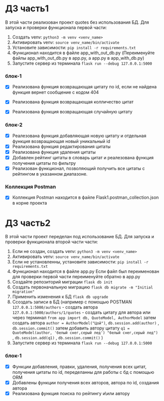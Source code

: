 # ДЗ часть1
  В этой части реализован проект quotes без использования БД.
  Для запуска и проверки функционала первой части:
1. Создать venv: `python3 -m venv <venv_name>`
2. Активировать venv: `source venv_name/bin/activate`
3. Установите зависимости: `pip install -r requirements.txt`
4. Функционал находится в файле app_with_out_db.py
   (Переименуйте файлы app_with_out_db.py в app.py, а app.py в app_with_db.py)
5. Запустите сервер из терминала `flask run --debug 127.0.0.1:5000`

### блок-1
- [x] Реализована функция возвращающая цитату по id, если не найдена функция вернет сообщение с кодом 404
- [x] Реализована функция возвращающая колличество цитат
- [x] Реализована функция возвращающая случайную цитату 



### блок-2
- [x] Реалезована функция добавляющая новую цитату и отдельная функция возвращающая новый уникальный id
- [x] Реализована функция редактирования цитаты
- [x] Реализована функция удаления цитаты
- [x] Добавлен рейтинг цитаты в словарь цитат и реалезована функция получения цитаты по фильтру
- [x] Реализован функционал, позволяющий получить все цитаты с рейтингом в указанном диапазоне.

### Коллекция Postman
- [x] Коллекция Postman находится в файле Flask1.postman_collection.json в корне проекта

# ДЗ часть2
  В этой части проект переделан под использование БД.
  Для запуска и проверки функционала второй части части:
1. Если не создан, создать venv: `python3 -m venv <venv_name>`
2. Активировать venv: `source venv_name/bin/activate`
3. Если не установленны, установите зависимости: `pip install -r requirements.txt`
4. Функционал находится в файле app.py
   Если файл был переименован для проверки первой части переименуйте обратно в app.py 
5. Создайте репозиторий миграции `flask db init`
6. Cоздать первоначальную миграцию `flask db migrate -m "Initial migration"`
7. Применить изменения к БД `flask db upgrade`
8. Cсоздать записи в БД (например с помощью POSTMAN `127.0.0.1:5000/authors` - создать автора
   `127.0.0.1:5000/authors/1/quotes` - создать цитату для автора или через терминал
   `from app import db, QuoteModel, AuthorModel` затем создать автора `author = AuthorModel("Цой")`,
   `db.session.add(author)` , `db.session.commit()` затем добавить автору цитату `q1 = QuoteModel(author, 'белый снег,серый лед')
   "белый снег,серый лед")` , `db.session.add(q1)` , `db.session.commit()` )
5. Запустите сервер из терминала `flask run --debug 127.0.0.1:5000`

### блок-1
   - [x] Функции добавления, правки, удаления, получения всех цитат, получения цитаты по id,
         переделанны для работы с бд c помощью ORM
   - [x] Добавлены функции получения всех авторов, автора по id, создания автора
   - [x] Реализована функция поиска по рейтингу и\или автору